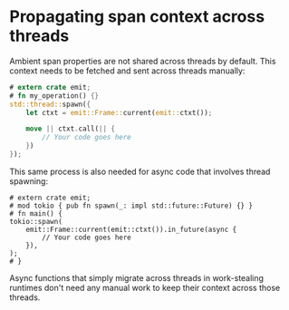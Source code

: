 # Propagating span context across threads

Ambient span properties are not shared across threads by default. This context needs to be fetched and sent across threads manually:

```rust
# extern crate emit;
# fn my_operation() {}
std::thread::spawn({
    let ctxt = emit::Frame::current(emit::ctxt());

    move || ctxt.call(|| {
        // Your code goes here
    })
});
```

This same process is also needed for async code that involves thread spawning:

```edition2021
# extern crate emit;
# mod tokio { pub fn spawn(_: impl std::future::Future) {} }
# fn main() {
tokio::spawn(
    emit::Frame::current(emit::ctxt()).in_future(async {
        // Your code goes here
    }),
);
# }
```

Async functions that simply migrate across threads in work-stealing runtimes don't need any manual work to keep their context across those threads.
